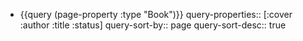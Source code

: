 - {{query (page-property :type "Book")}}
  query-properties:: [:cover :author :title :status]
  query-sort-by:: page
  query-sort-desc:: true